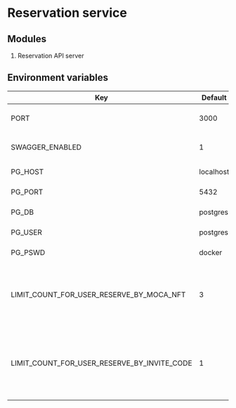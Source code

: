 # Reservation service

## Modules

1. Reservation API server

## Environment variables

| Key                                         | Default   | Description                                                                |
| ------------------------------------------- | --------- | -------------------------------------------------------------------------- |
| PORT                                        | 3000      | port that API server binds                                                 |
| SWAGGER_ENABLED                             | 1         | swagger for the API server                                                 |
| PG_HOST                                     | localhost | postgres host                                                              |
| PG_PORT                                     | 5432      | postgres port                                                              |
| PG_DB                                       | postgres  | postgres database                                                          |
| PG_USER                                     | postgres  | postgres user                                                              |
| PG_PSWD                                     | docker    | postgres password                                                          |
| LIMIT_COUNT_FOR_USER_RESERVE_BY_MOCA_NFT    | 3         | times an invite code could ues for user who reserve by moca NFT            |
| LIMIT_COUNT_FOR_USER_RESERVE_BY_INVITE_CODE | 1         | times an invite code could ues for user who reserve by another invite code |
